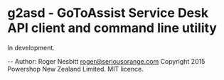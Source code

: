 # g2asd - GoToAssist Service Desk API client and command line utility

In development.

--
Author: Roger Nesbitt <roger@seriousorange.com>
Copyright 2015 Powershop New Zealand Limited.  MIT licence.
